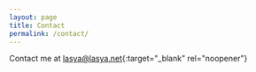 ```yaml
---
layout: page
title: Contact
permalink: /contact/
---
```


Contact me at [lasya@lasya.net](mailto:lasya@lasya.net){:target="\_blank" rel="noopener"}

